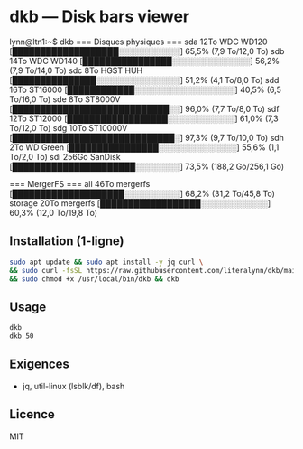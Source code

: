 # dkb — Disk bars viewer

lynn@ltn1:~$ dkb
=== Disques physiques ===
sda  12To  WDC WD120      [███████████████████░░░░░░░░░░░]  65,5%  (7,9 To/12,0 To)
sdb  14To  WDC WD140      [████████████████░░░░░░░░░░░░░░]  56,2%  (7,9 To/14,0 To)
sdc   8To  HGST HUH       [███████████████░░░░░░░░░░░░░░░]  51,2%  (4,1 To/8,0 To)
sdd  16To  ST16000        [████████████░░░░░░░░░░░░░░░░░░]  40,5%  (6,5 To/16,0 To)
sde   8To  ST8000V        [████████████████████████████░░]  96,0%  (7,7 To/8,0 To)
sdf  12To  ST12000        [██████████████████░░░░░░░░░░░░]  61,0%  (7,3 To/12,0 To)
sdg  10To  ST10000V       [█████████████████████████████░]  97,3%  (9,7 To/10,0 To)
sdh   2To  WD Green       [████████████████░░░░░░░░░░░░░░]  55,6%  (1,1 To/2,0 To)
sdi 256Go  SanDisk        [██████████████████████░░░░░░░░]  73,5%  (188,2 Go/256,1 Go)

=== MergerFS ===
all      46To  mergerfs  [████████████████████░░░░░░░░░░]  68,2%  (31,2 To/45,8 To)
storage  20To  mergerfs  [██████████████████░░░░░░░░░░░░]  60,3%  (12,0 To/19,8 To)

## Installation (1-ligne)
```bash
sudo apt update && sudo apt install -y jq curl \
&& sudo curl -fsSL https://raw.githubusercontent.com/literalynn/dkb/main/dkb -o /usr/local/bin/dkb \
&& sudo chmod +x /usr/local/bin/dkb && dkb
```

## Usage
```bash
dkb
dkb 50
```

## Exigences
- jq, util-linux (lsblk/df), bash

## Licence
MIT
